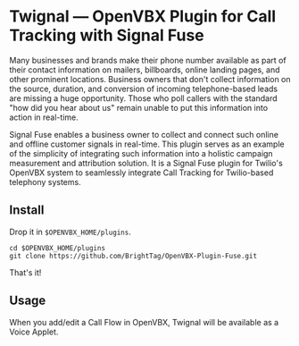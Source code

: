 # Twignal — OpenVBX Plugin for Call Tracking with Signal Fuse

Many businesses and brands make their phone number available as part of their contact information
on mailers, billboards, online landing pages, and other prominent locations. Business owners that
don't collect information on the source, duration, and conversion of incoming telephone-based leads
are missing a huge opportunity. Those who poll callers with the standard "how did you hear about us"
remain unable to put this information into action in real-time.

Signal Fuse enables a business owner to collect and connect such online and offline customer signals
in real-time. This plugin serves as an example of the simplicity of integrating such information
into a holistic campaign measurement and attribution solution. It is a Signal Fuse plugin for
Twilio's OpenVBX system to seamlessly integrate Call Tracking for Twilio-based telephony systems.

## Install

Drop it in `$OPENVBX_HOME/plugins`.

    cd $OPENVBX_HOME/plugins
    git clone https://github.com/BrightTag/OpenVBX-Plugin-Fuse.git

That's it!

## Usage

When you add/edit a Call Flow in OpenVBX, Twignal will be available as a Voice Applet.
